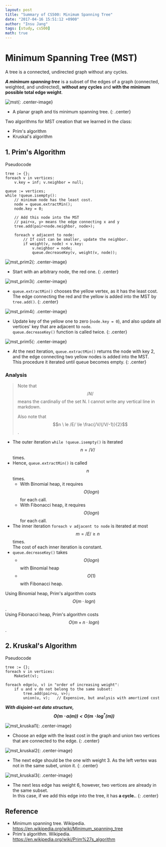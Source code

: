 ```yaml
---
layout: post
title: "Summary of CS500: Minimum Spanning Tree"
date: "2017-04-16 15:51:12 +0900"
author: "Insu Jang"
tags: [study, cs500]
math: true
---
```

# Minimum Spanning Tree (MST)
A tree is a connected, undirected graph without any cycles.

***A minimum spanning tree*** is a subset of the edges of a graph (connected, weighted, and undirected), **without any cycles** and **with the minimum possible total edge weight**.

![mst](https://upload.wikimedia.org/wikipedia/commons/thumb/d/d2/Minimum_spanning_tree.svg/450px-Minimum_spanning_tree.svg.png){: .center-image}
* A planar graph and tis minimum spanning tree.
{: .center}

Two algorithms for MST creation that we learned in the class:
- Prim's algorithm
- Kruskal's algorithm

## 1. Prim's Algorithm
Pseudocode

```
tree := {};
foreach v in vertices:
    v.key = inf; v.neighbor = null;

queue := vertices;
while !queue.isempty():
    // minimum node has the least cost.
    node = queue.extractMin();
    node.key = 0;

    // Add this node into the MST
    // pair<x, y> means the edge connecting x and y
    tree.add(pair<node.neighbor, node>);

    foreach v adjacent to node:
        // If cost can be smaller, update the neighbor.
        if weight(v, node) < v.key:
            v.neighbor = node;
            queue.decreaseKey(v, weight(v, node));
```

![mst_prim2](/assets/images/170416/mst_prim2.png){: .center-image}
* Start with an arbitrary node, the red one.
{: .center}

![mst_prim3](/assets/images/170416/mst_prim3.png){: .center-image}
* `queue.extractMin()` chooses the yellow vertex, as it has the least cost.  
The edge connecting the red and the yellow is added into the MST by `tree.add()`.
{: .center}

![mst_prim4](/assets/images/170416/mst_prim4.png){: .center-image}
* Update key of the yellow one to zero (`node.key = 0`), and also update all vertices' key that are adjacent to `node`.  
`queue.decreaseKey()` function is called twice.
{: .center}

![mst_prim5](/assets/images/170416/mst_prim5.png){: .center-image}
* At the next iteration, `queue.extractMin()` returns the node with key 2, and the edge connecting two yellow nodes is added into the MST.  
This procedure it iterated until queue becomes empty.
{: .center}

### Analysis

> Note that $$/N/$$ means the cardinaliy of the set N. I cannot write any vertical line in markdown.
>
> Also note that $$n \ le /E/ \le \frac{/V/(/V/-1)}{2}$$.

- The outer iteration `while !queue.isempty()` is iterated $$n=/V/ $$ times.
- Hence, `queue.extractMin()` is called $$n$$ times.
    - With Binomial heap, it requires $$O(logn)$$ for each call.
    - With Fibonacci heap, it requires $$O(logn)$$ for each call.
- The inner iteration `foreach v adjacent to node` is iterated at most $$m=/E/ \ge n$$ times.  
The cost of each inner iteration is constant.
- `queue.decreaseKey()` takes
    - $$O(logn)$$ with Binomial heap
    - $$O(1)$$ with Fibonacci heap.

Using Binomial heap, Prim's algorithm costs $$O(m \cdot logn)$$.  
Using Fibonacci heap, Prim's algorithm costs $$O(m+n \cdot logn)$$.

## 2. Kruskal's Algorithm
Pseudocode

```
tree := {};
foreach v in vertices:
    MakeSet(v);

foreach edge(u, v) in "order of increasing weight":
    if u and v do not belong to the same subset:
        tree.add(pair<u, v>);
        union(u, v);   // Expensive, but analysis with amortized cost
```

***With disjoint-set data structure, $$O(m \cdot \alpha(m)) \lt O(m \cdot log^{*}(m))$$***

![mst_kruskal1](/assets/images/170416/mst_kruskal1.png){: .center-image}
* Choose an edge with the least cost in the graph and union two vertices that are connected to the edge.
{: .center}

![mst_kruskal2](/assets/images/170416/mst_kruskal2.png){: .center-image}
* The next edge should be the one with weight 3. As the left vertex was not in the same subet, union it.
{: .center}

![mst_kruskal3](/assets/images/170416/mst_kruskal3.png){: .center-image}
* The next less edge has weight 6, however, two vertices are already in the same subset.  
In this case, if we add this edge into the tree, it has **a cycle.**.
{: .center}

## Reference
- Minimum spanning tree. Wikipedia. https://en.wikipedia.org/wiki/Minimum_spanning_tree
- Prim's algorithm. Wikipedia. https://en.wikipedia.org/wiki/Prim%27s_algorithm
